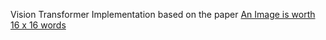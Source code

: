 Vision Transformer Implementation based on the paper [An Image is worth 16 x 16 words](https://arxiv.org/abs/2010.11929) 